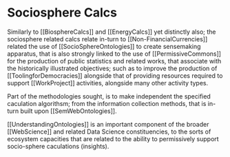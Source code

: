 # Sociosphere Calcs

Similarly to [[BiosphereCalcs]] and [[EnergyCalcs]] yet distinctly also; the sociosphere related calcs relate in-turn to [[Non-FinancialCurrencies]] related the use of [[SocioSphereOntologies]] to create sensemaking apparatus, that is also strongly linked to the use of [[PermissiveCommons]] for the production of public statistics and related works, that associate with the historically illustrated objectives; such as to improve the production of [[ToolingforDemocracies]] alongside that of providing resources required to support [[WorkProject]] activities, alongside many other activity types.

Part of the methodologies sought, is to make independent the specified caculation algorithsm; from the information collection methods, that is in-turn built upon [[SemWebOntologies]].

[[UnderstandingOntologies]] is an important component of the broader [[WebScience]] and related Data Science constituencies, to the sorts of ecosystem capacities that are related to the ability to permissively support socio-sphere caculations (insights). 


